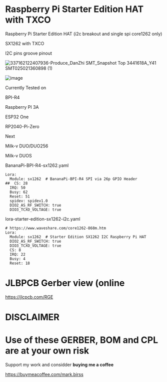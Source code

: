 # Raspberry Pi Starter Edition HAT with TXCO

Raspberry Pi Starter Edition HAT (i2c breakout and single spi core1262 only)

SX1262 with TXCO

I2C pins groove pinout


![337162122407936-Produce_DanZhi SMT_Snapshot Top 3441618A_Y41 SMT025021360898 (1)](https://github.com/user-attachments/assets/db96b5ef-8181-4f72-9fa0-d28cf9fad821)

![image](https://github.com/user-attachments/assets/6c572e8a-0aeb-484d-b47b-389315f6ab72)

Currently Tested on

BPI-R4

Raspberry PI 3A

ESP32 One

RP2040-Pi-Zero


Next

Milk-v DUO/DUO256

Milk-v DUOS

BananaPi-BPI-R4-sx1262.yaml
```
Lora:
  Module: sx1262  # BananaPi-BPI-R4 SPI via 26p GPIO Header
##  CS: 28
  IRQ: 50
  Busy: 62
  Reset: 51
  spidev: spidev1.0
  DIO2_AS_RF_SWITCH: true
  DIO3_TCXO_VOLTAGE: true
```

lora-starter-edition-sx1262-i2c.yaml
```
# https://www.waveshare.com/core1262-868m.htm
Lora:
  Module: sx1262  # Starter Edition SX1262 I2C Raspberry Pi HAT
  DIO2_AS_RF_SWITCH: true
  DIO3_TCXO_VOLTAGE: true
  CS: 8
  IRQ: 22
  Busy: 4
  Reset: 18
```

# **JLBPCB Gerber view (online**
https://jlcpcb.com/RGE

# **DISCLAIMER**

# Use of these GERBER, BOM and CPL are at your own risk

Support my work and considder **buying  me a coffee**

https://buymeacoffee.com/mark.birss
